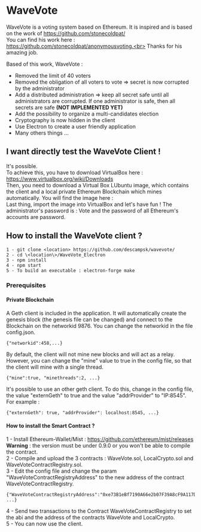 # WaveVote

WaveVote is a voting system based on Ethereum. It is inspired and is based on the work of https://github.com/stonecoldpat/<br>
You can find his work here : https://github.com/stonecoldpat/anonymousvoting.<br>
Thanks for his amazing job.<br>

Based of this work, WaveVote :<br>
- Removed the limit of 40 voters<br>
- Removed the obligation of all voters to vote => secret is now corrupted by the administrator<br>
- Add a distributed administration => keep all secret safe until all administrators are corrupted. If one administrator is safe, then all secrets are safe <b>(NOT IMPLEMENTED YET)</b><br>
- Add the possibility to organize a multi-candidates election<br>
- Cryptography is now hidden in the client<br>
- Use Electron to create a user friendly application<br> 
- Many others things ...

## I want directly test the WaveVote Client ! 
It's possible. <br>
To achieve this, you have to download VirtualBox here : https://www.virtualbox.org/wiki/Downloads<br>
Then, you need to download a Virtual Box LUbuntu image, which contains the client and a local private Ethereum Blockchain which mines automatically. You will find the image here : <br>
Last thing, import the image into VirtualBox and let's have fun ! The administrator's password is : Vote and the password of all Ethereum's accounts are password.

## How to install the WaveVote client ?
```
1 - git clone <location> https://github.com/descampsk/wavevote/
2 - cd \<location\>/WaveVote_Electron
3 - npm install
4 - npm start
5 - To build an executable : electron-forge make
```

### Prerequisites

#### Private Blockchain
A Geth client is included in the application. It will automatically create the genesis block (the genesis file can be changed) and connect to the Blockchain on the networkid 9876. You can change the networkid in the file config.json.<br>
```
{"networkid":458,...}
```
By default, the client will not mine new blocks and will act as a relay. However, you can change the "mine" value to true in the config file, so that the client will mine with a single thread.<br>
```
{"mine":true, "minethreads":2, ...}
```
It's possible to use an other geth client. To do this, change in the config file, the value "externGeth" to true and the value "addrProvider" to "IP:8545". For example :
```
{"externGeth": true, "addrProvider": localhost:8545, ...}
```

#### How to install the Smart Contract ?
1 - Install Ethereum-Wallet/Mist : https://github.com/ethereum/mist/releases<br> <b>Warning</b> : the version must be under 0.9.0 or you won't be able to compile the contract.<br>
2 - Compile and upload the 3 contracts : WaveVote.sol, LocalCrypto.sol and WaveVoteContractRegistry.sol.<br>
3 - Edit the config file and change the param "WaveVoteContractRegistryAddress" to the new address of the contract WaveVoteContractRegistry.<br>
```
{"WaveVoteContractRegistryAddress":"0xe73B1eBf7190A66e2b07F39A8cF9A117Db4d2740", ...}
```
4 - Send two transactions to the Contract WaveVoteContractRegistry to set the abi and the address of the contracts WaveVote and LocalCrypto.<br>
5 - You can now use the client.
